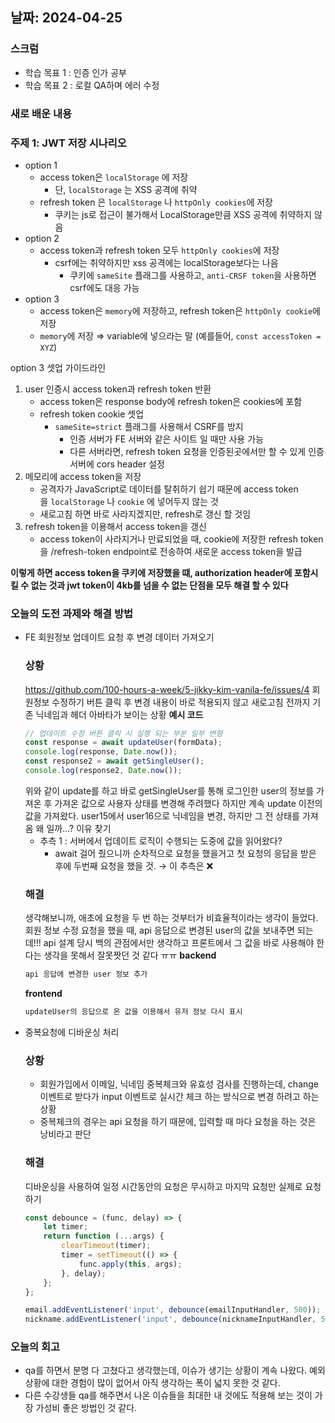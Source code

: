 ## 날짜: 2024-04-25

### 스크럼

-   학습 목표 1 : 인증 인가 공부
-   학습 목표 2 : 로컬 QA하며 에러 수정

### 새로 배운 내용

### 주제 1: JWT 저장 시나리오

-   option 1
    -   access token은 `localStorage` 에 저장
        -   단, `localStorage` 는 XSS 공격에 취약
    -   refresh token 은 `localStorage` 나 `httpOnly cookies`에 저장
        -   쿠키는 js로 접근이 불가해서 LocalStorage만큼 XSS 공격에 취약하지 않음
-   option 2
    -   access token과 refresh token 모두 `httpOnly cookies`에 저장
        -   csrf에는 취약하지만 xss 공격에는 localStorage보다는 나음
            -   쿠키에 `sameSite` 플래그를 사용하고, `anti-CRSF token`을 사용하면 csrf에도 대응 가능
-   option 3
    -   access token은 `memory`에 저장하고, refresh token은 `httpOnly cookie`에 저장
    -   `memory`에 저장 ⇒ variable에 넣으라는 말 (예를들어, `const accessToken = XYZ`)

option 3 셋업 가이드라인

1. user 인증시 access token과 refresh token 반환
    - access token은 response body에 refresh token은 cookies에 포함
    - refresh token cookie 셋업
        - `sameSite=strict` 플래그를 사용해서 CSRF를 방지
            - 인증 서버가 FE 서버와 같은 사이트 일 때만 사용 가능
            - 다른 서버라면, refresh token 요청을 인증된곳에서만 할 수 있게 인증 서버에 cors header 설정
2. 메모리에 access token을 저장
    - 공격자가 JavaScript로 데이터를 탈취하기 쉽기 때문에 access token을 `localStorage` 나 `cookie` 에 넣어두지 않는 것
    - 새로고침 하면 바로 사라지겠지만, refresh로 갱신 할 것임
3. refresh token을 이용해서 access token을 갱신
    - access token이 사라지거나 만료되었을 때, cookie에 저장한 refresh token을 /refresh-token endpoint로 전송하여 새로운 access token을 발급

**이렇게 하면 access token을 쿠키에 저장했을 떄, authorization header에 포함시킬 수 없는 것과 jwt token이 4kb를 넘을 수 없는 단점을 모두 해결 할 수 있다**

### 오늘의 도전 과제와 해결 방법

-   FE 회원정보 업데이트 요청 후 변경 데이터 가져오기
    ### 상황
    https://github.com/100-hours-a-week/5-jikky-kim-vanila-fe/issues/4
    회원정보 수정하기 버튼 클릭 후 변경 내용이 바로 적용되지 않고 새로고침 전까지 기존 닉네임과 헤더 아바타가 보이는 상황
    **예시 코드**
    ```jsx
    // 업데이트 수정 버튼 클릭 시 실행 되는 부분 일부 변형
    const response = await updateUser(formData);
    console.log(response, Date.now());
    const response2 = await getSingleUser();
    console.log(response2, Date.now());
    ```
    위와 같이 update를 하고 바로 getSingleUser를 통해 로그인한 user의 정보를 가져온 후 가져온 값으로 사용자 상태를 변경해 주려했다
    하지만 계속 update 이전의 값을 가져왔다.
    user15에서 user16으로 닉네임을 변경, 하지만 그 전 상태를 가져옴
    왜 일까…? 이유 찾기
    -   추측 1 : 서버에서 업데이트 로직이 수행되는 도중에 값을 읽어왔다?
        -   await 걸어 줬으니까 순차적으로 요청을 했을거고 첫 요청의 응답을 받은 후에 두번째 요청을 했을 것. → 이 추측은 ❌
    ### 해결
    생각해보니까, 애초에 요청을 두 번 하는 것부터가 비효율적이라는 생각이 들었다. 회원 정보 수정 요청을 했을 때, api 응답으로 변경된 user의 값을 보내주면 되는데!!!
    api 설계 당시 백의 관점에서만 생각하고 프론트에서 그 값을 바로 사용해야 한다는 생각을 못해서 잘못짯던 것 같다 ㅠㅠ
    **backend**
    ```jsx
    api 응답에 변경한 user 정보 추가
    ```
    **frontend**
    ```jsx
    updateUser의 응답으로 온 값을 이용해서 유저 정보 다시 표시
    ```
-   중복요청에 디바운싱 처리
    ### 상황
    -   회원가입에서 이메일, 닉네임 중복체크와 유효성 검사를 진행하는데, change 이벤트로 받다가 input 이벤트로 실시간 체크 하는 방식으로 변경 하려고 하는 상황
    -   중복체크의 경우는 api 요청을 하기 때문에, 입력할 때 마다 요청을 하는 것은 낭비라고 판단
    ### 해결
    디바운싱을 사용하여 일정 시간동안의 요청은 무시하고 마지막 요청만 실제로 요청하기
    ```jsx
    const debounce = (func, delay) => {
        let timer;
        return function (...args) {
            clearTimeout(timer);
            timer = setTimeout(() => {
                func.apply(this, args);
            }, delay);
        };
    };
    ```
    ```jsx
    email.addEventListener('input', debounce(emailInputHandler, 500));
    nickname.addEventListener('input', debounce(nicknameInputHandler, 500));
    ```

### 오늘의 회고

-   qa를 하면서 분명 다 고쳤다고 생각했는데, 이슈가 생기는 상황이 계속 나왔다. 예외 상황에 대한 경험이 많이 없어서 아직 생각하는 폭이 넓지 못한 것 같다.
-   다른 수강생들 qa를 해주면서 나온 이슈들을 최대한 내 것에도 적용해 보는 것이 가장 가성비 좋은 방법인 것 같다.
